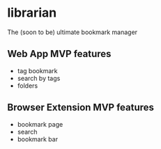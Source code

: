 # librarian

The (soon to be) ultimate bookmark manager

## Web App MVP features

- tag bookmark
- search by tags
- folders

## Browser Extension MVP features

- bookmark page
- search
- bookmark bar
